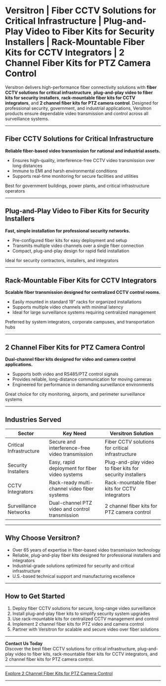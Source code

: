 # Versitron | Fiber CCTV Solutions for Critical Infrastructure | Plug-and-Play Video to Fiber Kits for Security Installers | Rack-Mountable Fiber Kits for CCTV Integrators | 2 Channel Fiber Kits for PTZ Camera Control

Versitron delivers high-performance fiber connectivity solutions with **fiber CCTV solutions for critical infrastructure**, **plug-and-play video to fiber kits for security installers**, **rack-mountable fiber kits for CCTV integrators**, and **2 channel fiber kits for PTZ camera control**. Designed for professional security, government, and industrial applications, Versitron products ensure dependable video transmission and control across all surveillance systems.

---

## Fiber CCTV Solutions for Critical Infrastructure

**Reliable fiber-based video transmission for national and industrial assets.**

- Ensures high-quality, interference-free CCTV video transmission over long distances  
- Immune to EMI and harsh environmental conditions  
- Supports real-time monitoring for secure facilities and utilities  

Best for government buildings, power plants, and critical infrastructure operators  

---

## Plug-and-Play Video to Fiber Kits for Security Installers

**Fast, simple installation for professional security networks.**

- Pre-configured fiber kits for easy deployment and setup  
- Transmits multiple video channels over a single fiber connection  
- Compact, plug-and-play design for rapid field installation  

Ideal for security contractors, installers, and integrators  

---

## Rack-Mountable Fiber Kits for CCTV Integrators

**Scalable fiber transmission designed for centralized CCTV control rooms.**

- Easily mounted in standard 19” racks for organized installations  
- Supports multiple video channels with minimal latency  
- Ideal for large surveillance systems requiring centralized management  

Preferred by system integrators, corporate campuses, and transportation hubs  

---

## 2 Channel Fiber Kits for PTZ Camera Control

**Dual-channel fiber kits designed for video and camera control applications.**

- Supports both video and RS485/PTZ control signals  
- Provides reliable, long-distance communication for moving cameras  
- Engineered for performance in demanding surveillance environments  

Great choice for city monitoring, airports, and perimeter surveillance systems  

---

## Industries Served

| Sector                    | Key Need                                          | Versitron Solution                                  |
|----------------------------|---------------------------------------------------|-----------------------------------------------------|
| Critical Infrastructure    | Secure and interference-free video transmission  | Fiber CCTV solutions for critical infrastructure    |
| Security Installers        | Easy, rapid deployment for fiber video systems   | Plug-and-play video to fiber kits for security installers |
| CCTV Integrators           | Rack-ready multi-channel video fiber systems     | Rack-mountable fiber kits for CCTV integrators      |
| Surveillance Networks      | Dual-channel PTZ video and control transmission  | 2 channel fiber kits for PTZ camera control         |

---

## Why Choose Versitron?

- Over 65 years of expertise in fiber-based video transmission technology  
- Reliable, plug-and-play fiber kits designed for professional installers and integrators  
- Industrial-grade solutions optimized for security and critical infrastructure  
- U.S.-based technical support and manufacturing excellence  

---

## How to Get Started

1. Deploy fiber CCTV solutions for secure, long-range video surveillance  
2. Install plug-and-play fiber kits to simplify security system upgrades  
3. Use rack-mountable kits for centralized CCTV management and control  
4. Implement 2 channel fiber kits for PTZ video and camera control  
5. Partner with Versitron for scalable and secure video over fiber solutions  

---

**Contact Us Today**  
Discover the best fiber CCTV solutions for critical infrastructure, plug-and-play video to fiber kits, rack-mountable fiber kits for CCTV integrators, and 2 channel fiber kits for PTZ camera control.  

---

[Explore 2 Channel Fiber Kits for PTZ Camera Control](https://www.versitron.com/collections/2-channel-video-to-fiber-installation-kits)

---
